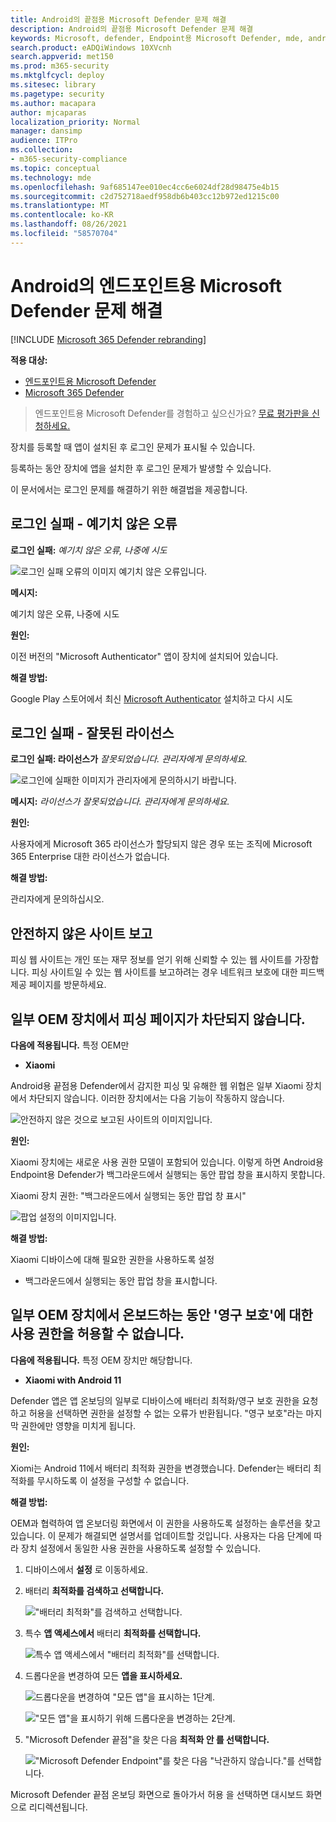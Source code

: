 ```yaml
---
title: Android의 끝점용 Microsoft Defender 문제 해결
description: Android의 끝점용 Microsoft Defender 문제 해결
keywords: Microsoft, defender, Endpoint용 Microsoft Defender, mde, android, cloud, connectivity, communication
search.product: eADQiWindows 10XVcnh
search.appverid: met150
ms.prod: m365-security
ms.mktglfcycl: deploy
ms.sitesec: library
ms.pagetype: security
ms.author: macapara
author: mjcaparas
localization_priority: Normal
manager: dansimp
audience: ITPro
ms.collection:
- m365-security-compliance
ms.topic: conceptual
ms.technology: mde
ms.openlocfilehash: 9af685147ee010ec4cc6e6024df28d98475e4b15
ms.sourcegitcommit: c2d752718aedf958db6b403cc12b972ed1215c00
ms.translationtype: MT
ms.contentlocale: ko-KR
ms.lasthandoff: 08/26/2021
ms.locfileid: "58570704"
---
```

# <a name="troubleshooting-issues-on-microsoft-defender-for-endpoint-on-android"></a>Android의 엔드포인트용 Microsoft Defender 문제 해결

[!INCLUDE [Microsoft 365 Defender rebranding](../../includes/microsoft-defender.md)]

**적용 대상:**
- [엔드포인트용 Microsoft Defender](https://go.microsoft.com/fwlink/p/?linkid=2154037)
- [Microsoft 365 Defender](https://go.microsoft.com/fwlink/?linkid=2118804)

> 엔드포인트용 Microsoft Defender를 경험하고 싶으신가요? [무료 평가판을 신청하세요.](https://signup.microsoft.com/create-account/signup?products=7f379fee-c4f9-4278-b0a1-e4c8c2fcdf7e&ru=https://aka.ms/MDEp2OpenTrial?ocid=docs-wdatp-exposedapis-abovefoldlink)

장치를 등록할 때 앱이 설치된 후 로그인 문제가 표시될 수 있습니다.

등록하는 동안 장치에 앱을 설치한 후 로그인 문제가 발생할 수 있습니다.

이 문서에서는 로그인 문제를 해결하기 위한 해결법을 제공합니다.

## <a name="sign-in-failed---unexpected-error"></a>로그인 실패 - 예기치 않은 오류

**로그인 실패:** *예기치 않은 오류, 나중에 시도*

![로그인 실패 오류의 이미지 예기치 않은 오류입니다.](images/f9c3bad127d636c1f150d79814f35d4c.png)

**메시지:**

예기치 않은 오류, 나중에 시도

**원인:**

이전 버전의 "Microsoft Authenticator" 앱이 장치에 설치되어 있습니다.

**해결 방법:**

Google Play 스토어에서 최신 [Microsoft Authenticator](https://play.google.com/store/apps/details?androidid=com.azure.authenticator) 설치하고 다시 시도

## <a name="sign-in-failed---invalid-license"></a>로그인 실패 - 잘못된 라이선스

**로그인 실패: 라이선스가** *잘못되었습니다. 관리자에게 문의하세요.*

![로그인에 실패한 이미지가 관리자에게 문의하시기 바랍니다.](images/920e433f440fa1d3d298e6a2a43d4811.png)

**메시지:** *라이선스가 잘못되었습니다. 관리자에게 문의하세요.*

**원인:**

사용자에게 Microsoft 365 라이선스가 할당되지 않은 경우 또는 조직에 Microsoft 365 Enterprise 대한 라이선스가 없습니다.

**해결 방법:**

관리자에게 문의하십시오.

## <a name="report-unsafe-site"></a>안전하지 않은 사이트 보고

피싱 웹 사이트는 개인 또는 재무 정보를 얻기 위해 신뢰할 수 있는 웹 사이트를 가장합니다. 피싱 [](https://www.microsoft.com/wdsi/filesubmission/exploitguard/networkprotection) 사이트일 수 있는 웹 사이트를 보고하려는 경우 네트워크 보호에 대한 피드백 제공 페이지를 방문하세요.

## <a name="phishing-pages-arent-blocked-on-some-oem-devices"></a>일부 OEM 장치에서 피싱 페이지가 차단되지 않습니다.

**다음에 적용됩니다.** 특정 OEM만

- **Xiaomi**

Android용 끝점용 Defender에서 감지한 피싱 및 유해한 웹 위협은 일부 Xiaomi 장치에서 차단되지 않습니다. 이러한 장치에서는 다음 기능이 작동하지 않습니다.

![안전하지 않은 것으로 보고된 사이트의 이미지입니다.](images/0c04975c74746a5cdb085e1d9386e713.png)

**원인:**

Xiaomi 장치에는 새로운 사용 권한 모델이 포함되어 있습니다. 이렇게 하면 Android용 Endpoint용 Defender가 백그라운드에서 실행되는 동안 팝업 창을 표시하지 못합니다.

Xiaomi 장치 권한: "백그라운드에서 실행되는 동안 팝업 창 표시"

![팝업 설정의 이미지입니다.](images/6e48e7b29daf50afddcc6c8c7d59fd64.png)

**해결 방법:**

Xiaomi 디바이스에 대해 필요한 권한을 사용하도록 설정

- 백그라운드에서 실행되는 동안 팝업 창을 표시합니다.

## <a name="unable-to-allow-permission-for-permanent-protection-during-onboarding-on-some-oem-devices"></a>일부 OEM 장치에서 온보드하는 동안 '영구 보호'에 대한 사용 권한을 허용할 수 없습니다.

**다음에 적용됩니다.** 특정 OEM 장치만 해당합니다.

- **Xiaomi with Android 11**

Defender 앱은 앱 온보딩의 일부로 디바이스에 배터리 최적화/영구 보호  권한을 요청하고 허용을 선택하면 권한을 설정할 수 없는 오류가 반환됩니다. "영구 보호"라는 마지막 권한에만 영향을 미치게 됩니다. 

**원인:**

Xiomi는 Android 11에서 배터리 최적화 권한을 변경했습니다. Defender는 배터리 최적화를 무시하도록 이 설정을 구성할 수 없습니다.

**해결 방법:**

OEM과 협력하여 앱 온보더링 화면에서 이 권한을 사용하도록 설정하는 솔루션을 찾고 있습니다. 이 문제가 해결되면 설명서를 업데이트할 것입니다.
사용자는 다음 단계에 따라 장치 설정에서 동일한 사용 권한을 사용하도록 설정할 수 있습니다. 

1. 디바이스에서 **설정** 로 이동하세요.

2. 배터리 **최적화를 검색하고 선택합니다.**

   !["배터리 최적화"를 검색하고 선택합니다.](images/search-battery-optimisation.png)

3. 특수 **앱 액세스에서** 배터리 **최적화를 선택합니다.**

   ![특수 앱 액세스에서 "배터리 최적화"를 선택합니다.](images/special-app-access.png)

4. 드롭다운을 변경하여 모든 **앱을 표시하세요.**

   ![드롭다운을 변경하여 "모든 앱"을 표시하는 1단계.](images/show-all-apps-2.png)

   !["모든 앱"을 표시하기 위해 드롭다운을 변경하는 2단계.](images/show-all-apps-1.png)

5. "Microsoft Defender 끝점"을 찾은 다음 **최적화 안 를 선택합니다.**

   !["Microsoft Defender Endpoint"를 찾은 다음 "낙관하지 않습니다."를 선택합니다.](images/select-dont-optimise.png)

Microsoft Defender 끝점 온보딩 화면으로 돌아가서 허용 을 선택하면 대시보드 화면으로 리디렉션됩니다.
